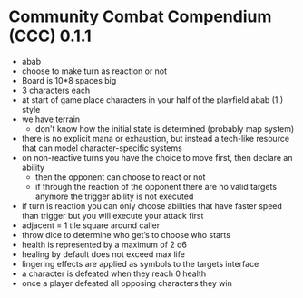 # Community Combat Compendium (CCC) 0.1.1

- abab
- choose to make turn as reaction or not
- Board is 10*8 spaces big
- 3 characters each
- at start of game place characters in your half of the playfield abab (1.) style
- we have terrain
  - don't know how the initial state is determined (probably map system)
- there is no explicit mana or exhaustion, but instead a tech-like resource that can model character-specific systems
- on non-reactive turns you have the choice to move first, then declare an ability
  - then the opponent can choose to react or not
  - if through the reaction of the opponent there are no valid targets anymore the trigger ability is not executed
- if turn is reaction you can only choose abilities that have faster speed than trigger but you will execute your attack first
- adjacent = 1 tile square around caller
- throw dice to determine who get’s to choose who starts
- health is represented by a maximum of 2 d6
- healing by default does not exceed max life
- lingering effects are applied as symbols to the targets interface
- a character is defeated when they reach 0 health
- once a player defeated all opposing characters they win
